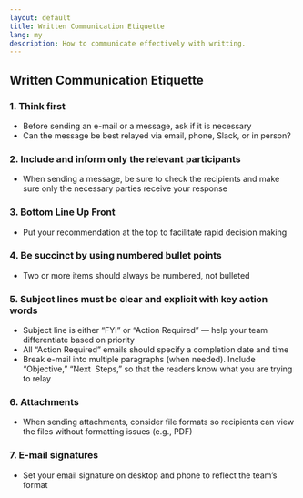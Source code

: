 ```yaml
---
layout: default
title: Written Communication Etiquette
lang: my
description: How to communicate effectively with writting.
---
```




## Written Communication Etiquette

### 1. Think first
* Before sending an e-mail or a message, ask if it is necessary  
* Can the message be best relayed via email, phone, Slack, or in person?  

### 2. Include and inform only the relevant participants
* When sending a message, be sure to check the recipients and make sure only the necessary parties receive your response

### 3. Bottom Line Up Front 
* Put your recommendation at the top to facilitate rapid decision making

### 4. Be succinct by using numbered bullet points
* Two or more items should always be numbered, not bulleted  

### 5. Subject lines must be clear and explicit with key action words
* Subject line is either “FYI” or “Action Required” — help your team differentiate based on priority 
* All “Action Required” emails should specify a completion date and time  
* Break e-mail into multiple paragraphs (when needed). Include “Objective,” “Next  Steps,” so that the readers know what you are trying to relay  

### 6. Attachments 
* When sending attachments, consider file formats so recipients can view the files without formatting issues (e.g., PDF)

### 7. E-mail signatures
* Set your email signature on desktop and phone to reflect the team’s format